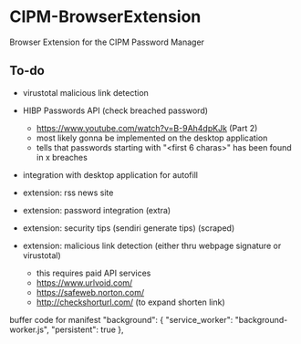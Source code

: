 # CIPM-BrowserExtension
Browser Extension for the CIPM Password Manager

## To-do
- virustotal malicious link detection
- HIBP Passwords API (check breached password)
    - https://www.youtube.com/watch?v=B-9Ah4dpKJk (Part 2)
    - most likely gonna be implemented on the desktop application
    - tells that passwords starting with "<first 6 charas>" has been found in x breaches
- integration with desktop application for autofill


- extension: rss news site
- extension: password integration (extra)
- extension: security tips (sendiri generate tips) (scraped)


- extension: malicious link detection (either thru webpage signature or virustotal)
    - this requires paid API services
    - https://www.urlvoid.com/
    - https://safeweb.norton.com/
    - http://checkshorturl.com/ (to expand shorten link)

buffer code for manifest
    "background": {
        "service_worker": "background-worker.js",
        "persistent": true
    },
